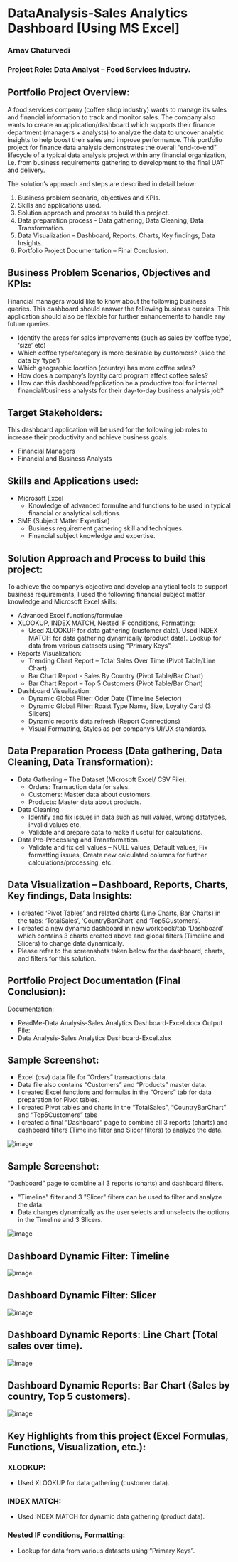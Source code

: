 # DataAnalysis-Sales Analytics Dashboard [Using MS Excel]
### Arnav Chaturvedi
### Project Role: Data Analyst – Food Services Industry.

## Portfolio Project Overview:
A food services company (coffee shop industry) wants to manage its sales and financial information to track and monitor sales. The company also wants to create an application/dashboard which supports their finance department (managers + analysts) to analyze the data to uncover analytic insights to help boost their sales and improve performance.
This portfolio project for finance data analysis demonstrates the overall “end-to-end” lifecycle of a typical data analysis project within any financial organization, i.e. from business requirements gathering to development to the final UAT and delivery.

The solution’s approach and steps are described in detail below:
1.	Business problem scenario, objectives and KPIs.
2.	Skills and applications used.
3.	Solution approach and process to build this project.
4.	Data preparation process - Data gathering, Data Cleaning, Data Transformation.
5.	Data Visualization – Dashboard, Reports, Charts, Key findings, Data Insights.
6.	Portfolio Project Documentation – Final Conclusion.

## Business Problem Scenarios, Objectives and KPIs:
Financial managers would like to know about the following business queries. This dashboard should answer the following business queries. This application should also be flexible for further enhancements to handle any future queries.
* Identify the areas for sales improvements (such as sales by ‘coffee type’, ‘size’ etc) 
* Which coffee type/category is more desirable by customers? (slice the data by ‘type’)
* Which geographic location (country) has more coffee sales?
* How does a company’s loyalty card program affect coffee sales? 
* How can this dashboard/application be a productive tool for internal financial/business analysts for their day-to-day business analysis job?

## Target Stakeholders:
This dashboard application will be used for the following job roles to increase their productivity and achieve business goals. 
* Financial Managers
* Financial and Business Analysts

## Skills and Applications used: 
* Microsoft Excel 
  * Knowledge of advanced formulae and functions to be used in typical financial or analytical solutions.
* SME (Subject Matter Expertise)
  * Business requirement gathering skill and techniques.
  * Financial subject knowledge and expertise.

## Solution Approach and Process to build this project:
To achieve the company’s objective and develop analytical tools to support business requirements, I used the following financial subject matter knowledge and Microsoft Excel skills:
* Advanced Excel functions/formulae 
* XLOOKUP, INDEX MATCH, Nested IF conditions, Formatting: 
  * Used XLOOKUP for data gathering (customer data). Used INDEX MATCH for data gathering dynamically (product data). Lookup for data from various datasets using “Primary Keys”.
* Reports Visualization:
  * Trending Chart Report – Total Sales Over Time (Pivot Table/Line Chart)
  * Bar Chart Report - Sales By Country (Pivot Table/Bar Chart) 
  * Bar Chart Report – Top 5 Customers (Pivot Table/Bar Chart) 
* Dashboard Visualization:
  * Dynamic Global Filter: Oder Date (Timeline Selector)
  * Dynamic Global Filter: Roast Type Name, Size, Loyalty Card (3 Slicers) 
  * Dynamic report’s data refresh (Report Connections)
  * Visual Formatting, Styles as per company’s UI/UX standards.

## Data Preparation Process (Data gathering, Data Cleaning, Data Transformation): 
* Data Gathering – The Dataset (Microsoft Excel/ CSV File).
  * Orders: Transaction data for sales.
  * Customers: Master data about customers.
  * Products: Master data about products.
* Data Cleaning
  * Identify and fix issues in data such as null values, wrong datatypes, invalid values etc, 
  * Validate and prepare data to make it useful for calculations. 
* Data Pre-Processing and Transformation.
  * Validate and fix cell values – NULL values, Default values, Fix formatting issues, Create new calculated columns for further calculations/processing, etc.

## Data Visualization – Dashboard, Reports, Charts, Key findings, Data Insights:
* I created ‘Pivot Tables’ and related charts (Line Charts, Bar Charts) in the tabs: ‘TotalSales’, ‘CountryBarChart’ and ‘Top5Customers’.
* I created a new dynamic dashboard in new workbook/tab ‘Dashboard’ which contains 3 charts created above and global filters (Timeline and Slicers) to change data dynamically. 
* Please refer to the screenshots taken below for the dashboard, charts, and filters for this solution.

## Portfolio Project Documentation (Final Conclusion):
Documentation: 
* ReadMe-Data Analysis-Sales Analytics Dashboard-Excel.docx
Output File:
* Data Analysis-Sales Analytics Dashboard-Excel.xlsx

## Sample Screenshot: 
* Excel (csv) data file for “Orders” transactions data.
* Data file also contains “Customers” and “Products” master data.
* I created Excel functions and formulas in the “Orders” tab for data preparation for Pivot tables.
* I created Pivot tables and charts in the “TotalSales”, “CountryBarChart” and “Top5Customers” tabs
* I created a final “Dashboard” page to combine all 3 reports (charts) and dashboard filters (Timeline filter and Slicer filters) to analyze the data.

![image](https://github.com/user-attachments/assets/b2fd34f6-b9a8-4b20-9be5-c8c5bf6b6da5)


## Sample Screenshot: 
“Dashboard” page to combine all 3 reports (charts) and dashboard filters. 
* "Timeline" filter and 3 "Slicer" filters can be used to filter and analyze the data.
* Data changes dynamically as the user selects and unselects the options in the Timeline and 3 Slicers.

![image](https://github.com/user-attachments/assets/48182422-2bf9-40d0-9e51-0176000c308f)

## Dashboard Dynamic Filter: Timeline
![image](https://github.com/user-attachments/assets/86ea8788-1994-443e-aea8-74b5aeb8c831)

## Dashboard Dynamic Filter: Slicer
![image](https://github.com/user-attachments/assets/89661cc0-9f2c-4ef1-ac5a-a08b750da15d)

## Dashboard Dynamic Reports: Line Chart (Total sales over time).
![image](https://github.com/user-attachments/assets/4bf95630-83dc-419e-b08c-9ca093705a12)

## Dashboard Dynamic Reports: Bar Chart (Sales by country, Top 5 customers).
![image](https://github.com/user-attachments/assets/700ef769-8a03-4705-bf02-54297101c450)

## Key Highlights from this project (Excel Formulas, Functions, Visualization, etc.):
### XLOOKUP: 
* Used XLOOKUP for data gathering (customer data). 
### INDEX MATCH: 
* Used INDEX MATCH for dynamic data gathering (product data). 
### Nested IF conditions, Formatting: 
* Lookup for data from various datasets using “Primary Keys”.
















